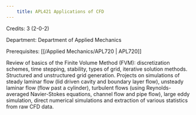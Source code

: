 ```yaml
---
    title: APL421 Applications of CFD
---
```

Credits: 3 (2-0-2)

Department: Department of Applied Mechanics

Prerequisites: [[/Applied Mechanics/APL720 | APL720]]

Review of basics of the Finite Volume Method (FVM): discretization schemes, time stepping, stability, types of grid, iterative solution methods. Structured and unstructured grid generation. Projects on simulations of steady laminar flow (lid driven cavity and boundary layer flow), unsteady laminar flow (flow past a cylinder), turbulent flows (using Reynolds-averaged Navier-Stokes equations, channel flow and pipe flow), large eddy simulation, direct numerical simulations and extraction of various statistics from raw CFD data.